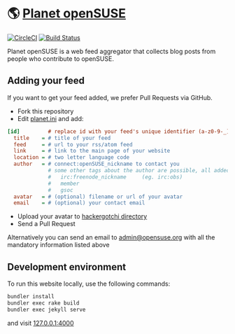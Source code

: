 # 🌎 [Planet openSUSE](https://planet.opensuse.org)

[![CircleCI](https://circleci.com/gh/openSUSE/planet-o-o.svg?style=svg)](https://circleci.com/gh/openSUSE/planet-o-o) [![Build Status](https://travis-ci.com/openSUSE/planet-o-o.svg?branch=master)](https://travis-ci.com/openSUSE/planet-o-o)

Planet openSUSE is a web feed aggregator that collects blog posts from people who contribute to openSUSE.

## Adding your feed
If you want to get your feed added, we prefer Pull Requests via GitHub.

* Fork this repository
* Edit [planet.ini](https://github.com/openSUSE/planet-o-o/blob/master/planet.ini) and add:

```ini
[id]         # replace id with your feed's unique identifier (a-z0-9-_) (eg. open-build-service)
  title    = # title of your feed                                       (eg. Open Build Service)
  feed     = # url to your rss/atom feed                                (eg. https://openbuildservice.org/feed)
  link     = # link to the main page of your website                    (eg. https://openbuildservice.org)
  location = # two letter language code                                 (eg. en)
  author   = # connect:openSUSE_nickname to contact you                 (eg. connect:obs)
             # some other tags about the author are possible, all added space separated
             #   irc:freenode_nickname     (eg. irc:obs)
             #   member
             #   gsoc
  avatar   = # (optional) filename or url of your avatar                (eg. obs.png)
  email    = # (optional) your contact email                            (eg. admin@opensuse.org)
```

* Upload your avatar to [hackergotchi directory](https://github.com/openSUSE/planet-o-o/blob/master/hackergotchi)
* Send a Pull Request

Alternatively you can send an email to admin@opensuse.org with all the mandatory information listed above

## Development environment
To run this website locally, use the following commands:
```sh
bundler install
bundler exec rake build
bundler exec jekyll serve
```
and visit [127.0.0.1:4000](http://127.0.0.1:4000)
